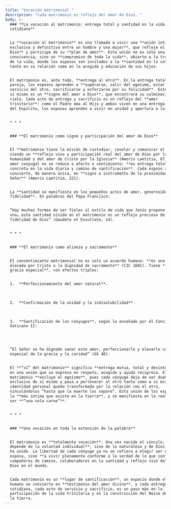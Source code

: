 ```yaml
---
title: "Vocación matrimonial "
description: "Cada matrimonio es reflejo del amor de Dios. "
body: >-
  ### **La vocación al matrimonio: entrega total y santidad en la vida
  cotidiana**


  La **vocación al matrimonio** es una llamada a vivir una **unión íntima,
  exclusiva y definitiva entre un hombre y una mujer**, que refleje el **amor de
  Dios** y participe de su **plan de amor**. Esta unión no es solo una
  convivencia, sino un **compromiso de toda la vida**, abierto a la transmisión
  de la vida, donde los esposos son invitados a la **santidad en lo cotidiano**,
  tanto en su relación como en la acogida y educación de sus hijos.


  El matrimonio es, ante todo, **entrega al otro**. En la entrega total a la
  pareja, los esposos aprenden a **superarse, salir del egoísmo, estar al
  servicio del otro, sacrificarse y esforzarse por su felicidad**. Este don de
  sí mismo es un **signo del amor a Dios**, que encontrará su culminación en el
  cielo. Cada acto de entrega y sacrificio es un reflejo del **amor
  trinitario**: como el Padre ama al Hijo y ambos viven en una entrega continua
  del Espíritu, los esposos aprenden a vivir en unidad y apertura a la vida.


  * * *


  ### **El matrimonio como signo y participación del amor de Dios**


  El **matrimonio tiene la misión de custodiar, revelar y comunicar el amor**,
  siendo un **reflejo vivo y participación real del amor de Dios por la
  humanidad y del amor de Cristo por la Iglesia** (Amoris Laetitia, 67). Este
  amor conyugal no se reduce a afecto o sentimiento: **es entrega total,
  concreta en la vida diaria y camino de santificación**. Cada esposo se
  convierte, de manera única, en **signo e instrumento de la proximidad del
  Señor** (Amoris Laetitia, 221).


  La **santidad se manifiesta en los pequeños actos de amor, generosidad y
  fidelidad**. En palabras del Papa Francisco:


  “Hay muchas formas de ser fieles al estilo de vida que Jesús propone para cada
  uno… esta santidad vivida en el matrimonio es un reflejo precioso de la
  fidelidad de Dios” (Gaudete et Exsultate, 14).


  * * *


  ### **El matrimonio como alianza y sacramento**


  El consentimiento matrimonial no es solo un acuerdo humano: **es una alianza
  elevada por Cristo a la dignidad de sacramento** (CIC 1601). Tiene **una
  gracia especial**, con efectos triples:


  1.  **Perfeccionamiento del amor natural**.  
        

      
  2.  **Confirmación de la unidad y la indisolubilidad**.  
        

      
  3.  **Santificación de los cónyuges**, según lo enseñado por el Concilio
  Vaticano II:  
        

      

  “El Señor se ha dignado sanar este amor, perfeccionarlo y elevarlo con el don
  especial de la gracia y la caridad” (GS 48).


  El **“sí” del matrimonio** significa **entrega mutua, total y desinteresada**,
  en una unión que se expresa en respeto, acogida y ayuda recíproca. El
  matrimonio **excluye el egoísmo**, pues cada cónyuge deja de ser dueño
  exclusivo de sí mismo y pasa a pertenecer al otro tanto como a sí mismo. La
  identidad personal queda transformada por la relación con el otro,
  vinculándolos “hasta que la muerte los separe”. Esta unión de los esposos es
  la **más íntima que existe en la tierra**, y se manifiesta en la realidad de
  ser **“una sola carne”**.


  * * *


  ### **Una vocación en toda la extensión de la palabra**


  El matrimonio es **totalmente vocación**. Una vez nacido el vínculo, **ya no
  depende de la voluntad individual**, sino de la naturaleza y de Dios, que los
  ha unido. La libertad de cada cónyuge ya no se refiere a elegir ser esposo o
  esposa, sino **a vivir plenamente conforme a la verdad de lo que son**:
  compañeros de camino, colaboradores en la santidad y reflejo vivo del amor de
  Dios en el mundo.


  Cada matrimonio es un **lugar de santificación**, un espacio donde el amor
  humano se convierte en **testimonio del amor divino**, y cada entrega
  cotidiana, cada acto de servicio y sacrificio, es un paso más en la
  participación de la vida trinitaria y en la construcción del Reino de Dios en
  la tierra.
---
```

